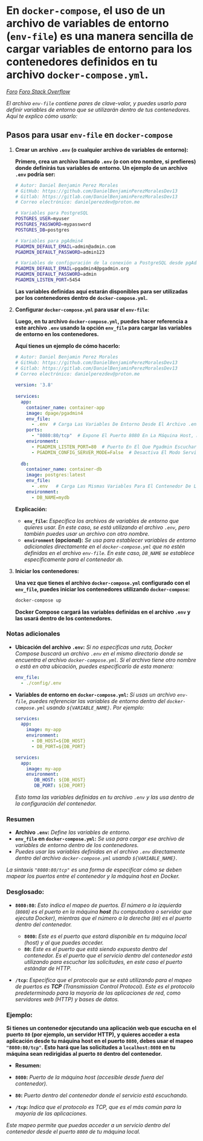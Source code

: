 <!-- Autor: Daniel Benjamin Perez Morales -->
<!-- GitHub: https://github.com/DanielBenjaminPerezMoralesDev13 -->
<!-- Gitlab: https://gitlab.com/DanielBenjaminPerezMoralesDev13 -->
<!-- Correo electrónico: danielperezdev@proton.me -->

# **En `docker-compose`, el uso de un archivo de variables de entorno (`env-file`) es una manera sencilla de cargar variables de entorno para los contenedores definidos en tu archivo `docker-compose.yml`.**

*[Foro](https://www.pgadmin.org/docs/pgadmin4/latest/container_deployment.html "https://www.pgadmin.org/docs/pgadmin4/latest/container_deployment.html")*
*[Foro Stack Overflow](https://stackoverflow.com/questions/25540711/docker-postgres-pgadmin-local-connection "https://stackoverflow.com/questions/25540711/docker-postgres-pgadmin-local-connection")*

*El archivo `env-file` contiene pares de clave-valor, y puedes usarlo para definir variables de entorno que se utilizarán dentro de tus contenedores. Aquí te explico cómo usarlo:*

## **Pasos para usar `env-file` en `docker-compose`**

1. **Crear un archivo `.env` (o cualquier archivo de variables de entorno):**

   **Primero, crea un archivo llamado `.env` (o con otro nombre, si prefieres) donde definirás tus variables de entorno. Un ejemplo de un archivo `.env` podría ser:**

   ```bash
   # Autor: Daniel Benjamin Perez Morales
   # GitHub: https://github.com/DanielBenjaminPerezMoralesDev13
   # Gitlab: https://gitlab.com/DanielBenjaminPerezMoralesDev13
   # Correo electrónico: danielperezdev@proton.me

   # Variables para PostgreSQL
   POSTGRES_USER=myuser
   POSTGRES_PASSWORD=mypassword
   POSTGRES_DB=postgres

   # Variables para pgAdmin4
   PGADMIN_DEFAULT_EMAIL=admin@admin.com
   PGADMIN_DEFAULT_PASSWORD=admin123

   # Variables de configuración de la conexión a PostgreSQL desde pgAdmin
   PGADMIN_DEFAULT_EMAIL=pgadmin4@pgadmin.org
   PGADMIN_DEFAULT_PASSWORD=admin
   PGADMIN_LISTEN_PORT=5454
   ```

   **Las variables definidas aquí estarán disponibles para ser utilizadas por los contenedores dentro de `docker-compose.yml`.**

2. **Configurar `docker-compose.yml` para usar el `env-file`:**

   **Luego, en tu archivo `docker-compose.yml`, puedes hacer referencia a este archivo `.env` usando la opción `env_file` para cargar las variables de entorno en los contenedores.**

   **Aquí tienes un ejemplo de cómo hacerlo:**

   ```yaml
   # Autor: Daniel Benjamin Perez Morales
   # GitHub: https://github.com/DanielBenjaminPerezMoralesDev13
   # Gitlab: https://gitlab.com/DanielBenjaminPerezMoralesDev13
   # Correo electrónico: danielperezdev@proton.me
 
   version: '3.8'
 
   services:
     app:
       container_name: container-app
       image: dpage/pgadmin4
       env_file:
         - .env  # Carga Las Variables De Entorno Desde El Archivo .env
       ports:
         - "8080:80/tcp"  # Expone El Puerto 8080 En La Máquina Host, Mapeado Al Puerto 80 Del Contenedor
       environment:
         - PGADMIN_LISTEN_PORT=80  # Puerto En El Que Pgadmin Escuchará
         - PGADMIN_CONFIG_SERVER_MODE=False  # Desactiva El Modo Servidor Para Usar Pgadmin Localmente
 
     db:
       container_name: container-db
       image: postgres:latest
       env_file:
         - .env   # Carga Las Mismas Variables Para El Contenedor De La Base De Datos
       environment:
         - DB_NAME=mydb
   ```

   **Explicación:**
   - **`env_file`:** *Especifica los archivos de variables de entorno que quieres usar. En este caso, se está utilizando el archivo `.env`, pero también puedes usar un archivo con otro nombre.*
   - **`environment` (opcional):** *Se usa para establecer variables de entorno adicionales directamente en el `docker-compose.yml` que no estén definidas en el archivo `env-file`. En este caso, `DB_NAME` se establece específicamente para el contenedor `db`.*

3. **Iniciar los contenedores:**

   **Una vez que tienes el archivo `docker-compose.yml` configurado con el `env_file`, puedes iniciar los contenedores utilizando `docker-compose`:**

   ```bash
   docker-compose up
   ```

   **Docker Compose cargará las variables definidas en el archivo `.env` y las usará dentro de los contenedores.**

### **Notas adicionales**

- **Ubicación del archivo `.env`:** *Si no especificas una ruta, Docker Compose buscará un archivo `.env` en el mismo directorio donde se encuentra el archivo `docker-compose.yml`. Si el archivo tiene otro nombre o está en otra ubicación, puedes especificarlo de esta manera:*

   ```yaml
   env_file:
     - ./config/.env
   ```

- **Variables de entorno en `docker-compose.yml`:** *Si usas un archivo `env-file`, puedes referenciar las variables de entorno dentro del `docker-compose.yml` usando `${VARIABLE_NAME}`. Por ejemplo:*

   ```yaml
   services:
     app:
       image: my-app
       environment:
         - DB_HOST=${DB_HOST}
         - DB_PORT=${DB_PORT}
   ```

   ```yaml
   services:
     app:
       image: my-app
       environment:
          DB_HOST: ${DB_HOST}
          DB_PORT: ${DB_PORT}
   ```

   *Esto toma las variables definidas en tu archivo `.env` y las usa dentro de la configuración del contenedor.*

### **Resumen**

- **Archivo `.env`:** *Define las variables de entorno.*
- **`env_file` en `docker-compose.yml`:** *Se usa para cargar ese archivo de variables de entorno dentro de los contenedores.*
- *Puedes usar las variables definidas en el archivo `.env` directamente dentro del archivo `docker-compose.yml` usando `${VARIABLE_NAME}`.*

*La sintaxis `"8080:80/tcp"` es una forma de especificar cómo se deben mapear los puertos entre el contenedor y la máquina host en Docker.*

### **Desglosado:**

- **`8080:80`:** *Esto indica el mapeo de puertos. El número a la izquierda (`8080`) es el puerto en la máquina **host** (tu computadora o servidor que ejecuta Docker), mientras que el número a la derecha (`80`) es el puerto dentro del contenedor.*
  - **`8080`:** *Este es el puerto que estará disponible en tu máquina local (host) y al que puedes acceder.*
  - **`80`:** *Este es el puerto que está siendo expuesto dentro del contenedor. Es el puerto que el servicio dentro del contenedor está utilizando para escuchar las solicitudes, en este caso el puerto estándar de HTTP.*

- **`/tcp`:** *Especifica que el protocolo que se está utilizando para el mapeo de puertos es **TCP** (Transmission Control Protocol). Este es el protocolo predeterminado para la mayoría de las aplicaciones de red, como servidores web (HTTP) y bases de datos.*

### **Ejemplo:**

**Si tienes un contenedor ejecutando una aplicación web que escucha en el puerto `80` (por ejemplo, un servidor HTTP), y quieres acceder a esta aplicación desde tu máquina host en el puerto `8080`, debes usar el mapeo `"8080:80/tcp"`. Esto hará que las solicitudes a `localhost:8080` en tu máquina sean redirigidas al puerto `80` dentro del contenedor.**

- **Resumen:**

- **`8080`:** *Puerto de la máquina host (accesible desde fuera del contenedor).*
- **`80`:** *Puerto dentro del contenedor donde el servicio está escuchando.*
- **`/tcp`:** *Indica que el protocolo es TCP, que es el más común para la mayoría de las aplicaciones.*

*Este mapeo permite que puedas acceder a un servicio dentro del contenedor desde el puerto `8080` de tu máquina local.*
